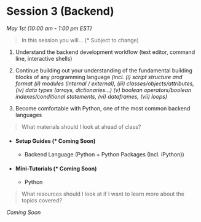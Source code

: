 # Session 3 (Backend)
*May 1st (10:00 am - 1:00 pm EST)*

> In this session you will... (* Subject to change)

1) Understand the backend development workflow (text editor, command line, interactive shells)


2) Continue building out your understanding of the fundamental building blocks of any programming language *(incl. (i) script structure and format (ii) modules (internal / external), (iii) classes/objects/attributes, (iv) data types (arrays, dictionaries...) (v) boolean operators/boolean indexes/conditional statements, (vi) dataframes, (vii) loops)*

3) Become comfortable with Python, one of the most common backend languages


> What materials should I look at ahead of class?

- #### Setup Guides (* Coming Soon)
	* Backend Language (Python + Python Packages (Incl. iPython))

- #### Mini-Tutorials (* Coming Soon)
	* Python

> What resources should I look at if I want to learn more about the topics covered?

*Coming Soon*

